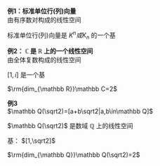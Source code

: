 **例1：标准单位行(列)向量**    
由有序数对构成的线性空间    
    
标准单位行(列)向量是 $K^n或K_n$ 的一个基    
    
**例2： $\mathbb C$ 是 $\mathbb R$ 上的一个线性空间**    
由全体复数构成的线性空间    
    
 $[1,i]$ 是一个基    
    
 $\rm{dim_{\mathbb R}}\mathbb C=2$     
    
**例3**    
 $\mathbb Q(\sqrt2)=[a+b\sqrt2|a,b\in\mathbb Q]$     
    
 $\mathbb Q(\sqrt2)$ 是数域 $\mathbb Q$ 上的线性空间    
    
基： $[1,\sqrt2]$     
    
 $\rm{dim_{\mathbb Q}}\mathbb Q(\sqrt2)=2$     
